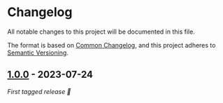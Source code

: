 # Changelog

All notable changes to this project will be documented in this file.

The format is based on [Common Changelog](https://common-changelog.org/),
and this project adheres to [Semantic Versioning](https://semver.org/spec/v2.0.0.html).


## [1.0.0] - 2023-07-24

_First tagged release 🎉_


[1.0.0]: https://github.com/apibara/dna/releases/tag/starknet/v1.0.0
